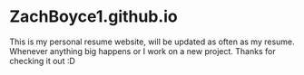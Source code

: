 # ZachBoyce1.github.io

This is my personal resume website, will be updated as often as my resume. Whenever anything big happens or I work on a new project. Thanks for checking it out :D
